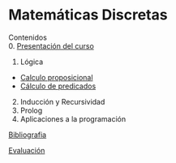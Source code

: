# Matemáticas Discretas

Contenidos  
0. [Presentación del curso](slides/01.1-Presentacion.pdf)  
1. Lógica  
  - [Calculo proposicional](1.1-proposiciones/index.html)  
  - [Cálculo de predicados](1.2-predicados/index.html)  
2. Inducción y Recursividad
3. Prolog
4. Aplicaciones a la programación
  

[Bibliografia](bibliografia.html)


[Evaluación](evaluacion.html)
